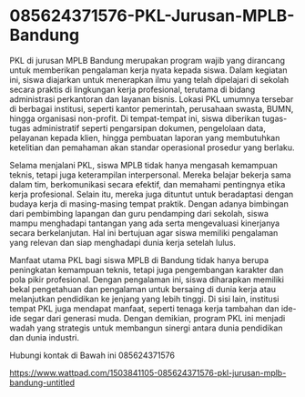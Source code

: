 # 085624371576-PKL-Jurusan-MPLB-Bandung
PKL di jurusan MPLB Bandung merupakan program wajib yang dirancang untuk memberikan pengalaman kerja nyata kepada siswa. Dalam kegiatan ini, siswa diajarkan untuk menerapkan ilmu yang telah dipelajari di sekolah secara praktis di lingkungan kerja profesional, terutama di bidang administrasi perkantoran dan layanan bisnis. Lokasi PKL umumnya tersebar di berbagai institusi, seperti kantor pemerintah, perusahaan swasta, BUMN, hingga organisasi non-profit. Di tempat-tempat ini, siswa diberikan tugas-tugas administratif seperti pengarsipan dokumen, pengelolaan data, pelayanan kepada klien, hingga pembuatan laporan yang membutuhkan ketelitian dan pemahaman akan standar operasional prosedur yang berlaku.

Selama menjalani PKL, siswa MPLB tidak hanya mengasah kemampuan teknis, tetapi juga keterampilan interpersonal. Mereka belajar bekerja sama dalam tim, berkomunikasi secara efektif, dan memahami pentingnya etika kerja profesional. Selain itu, mereka juga dituntut untuk beradaptasi dengan budaya kerja di masing-masing tempat praktik. Dengan adanya bimbingan dari pembimbing lapangan dan guru pendamping dari sekolah, siswa mampu menghadapi tantangan yang ada serta mengevaluasi kinerjanya secara berkelanjutan. Hal ini bertujuan agar siswa memiliki pengalaman yang relevan dan siap menghadapi dunia kerja setelah lulus.

Manfaat utama PKL bagi siswa MPLB di Bandung tidak hanya berupa peningkatan kemampuan teknis, tetapi juga pengembangan karakter dan pola pikir profesional. Dengan pengalaman ini, siswa diharapkan memiliki bekal pengetahuan dan pengalaman untuk bersaing di dunia kerja atau melanjutkan pendidikan ke jenjang yang lebih tinggi. Di sisi lain, institusi tempat PKL juga mendapat manfaat, seperti tenaga kerja tambahan dan ide-ide segar dari generasi muda. Dengan demikian, program PKL ini menjadi wadah yang strategis untuk membangun sinergi antara dunia pendidikan dan dunia industri.

Hubungi kontak di Bawah ini
085624371576

 https://www.wattpad.com/1503841105-085624371576-pkl-jurusan-mplb-bandung-untitled
